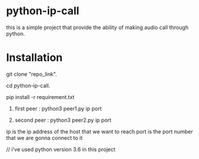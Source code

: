 # python-ip-call
this is a simple project that provide the ability
of making audio call through python.
# Installation
git clone "repo_link".

cd python-ip-call.

pip install -r requirement.txt

1) first peer : python3 peer1.py ip port

2) second peer : python3 peer2.py ip port

ip is the ip address of the host that we want to reach
port is the port number that we are gonna connect to it

// i've used python version 3.6 in this project 